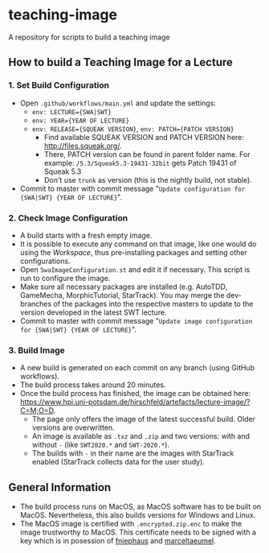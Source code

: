 # teaching-image
A repository for scripts to build a teaching image

## How to build a Teaching Image for a Lecture

### 1. Set Build Configuration
- Open `.github/workflows/main.yml` and update the settings:
  - `env: LECTURE={SWA|SWT}`
  - `env: YEAR={YEAR OF LECTURE}`
  - `env: RELEASE={SQUEAK VERSION}`, `env: PATCH={PATCH VERSION}`
    - Find available SQUEAK VERSION and PATCH VERSION here: http://files.squeak.org/.
    - There, PATCH version can be found in parent folder name. For example: `/5.3/Squeak5.3-19431-32bit` gets Patch 19431 of Squeak 5.3
    - Don't use `trunk` as version (this is the nightly build, not stable).
- Commit to master with commit message "`Update configuration for {SWA|SWT} {YEAR OF LECTURE}`".

### 2. Check Image Configuration
- A build starts with a fresh empty image.
- It is possible to execute any command on that image, like one would do using the *Workspace*, thus pre-installing packages and setting other configurations.
- Open `SwaImageConfiguration.st` and edit it if necessary. This script is run to configure the image.
- Make sure all necessary packages are installed (e.g. AutoTDD, GameMecha, MorphicTutorial, StarTrack). You may merge the dev-branches of the packages into the respective masters to update to the version developed in the latest SWT lecture.
- Commit to master with commit message "`Update image configuration for {SWA|SWT} {YEAR OF LECTURE}`".

### 3. Build Image
- A new build is generated on each commit on any branch (using GitHub workflows).
- The build process takes around 20 minutes.
- Once the build process has finished, the image can be obtained here: https://www.hpi.uni-potsdam.de/hirschfeld/artefacts/lecture-image/?C=M;O=D.
  - The page only offers the image of the latest successful build. Older versions are overwritten.
  - An image is available as `.txz` and `.zip` and two versions: with and without `-` (like `SWT2020.*` and `SWT-2020.*`).
  - The builds with `-` in their name are the images with StarTrack enabled (StarTrack collects data for the user study).

## General Information

- The build process runs on MacOS, as MacOS software has to be built on MacOS. Nevertheless, this also builds versions for Windows and Linux.
- The MacOS image is certified with `.encrypted.zip.enc` to make the image trustworthy to MacOS. This certificate needs to be signed with a key which is in posession of [fniephaus](https://github.com/fniephaus) and [marceltaeumel](https://github.com/marceltaeumel).
